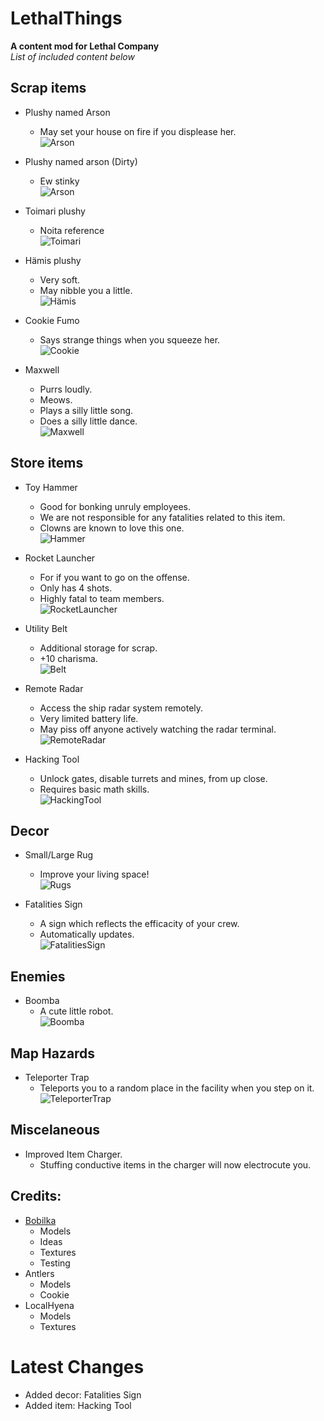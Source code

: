 # LethalThings
**A content mod for Lethal Company**  
*List of included content below*  

## Scrap items
- Plushy named Arson  
	- May set your house on fire if you displease her.  
![Arson](https://i.imgur.com/OnCGKcl.png)
  
- Plushy named arson (Dirty)  
	- Ew stinky  
![Arson](https://i.imgur.com/Buk3lQ2.png)
  
- Toimari plushy  
	- Noita reference  
![Toimari](https://i.imgur.com/STXtpHc.png)
  
- Hämis plushy  
	- Very soft.  
	- May nibble you a little.  
![Hämis](https://i.imgur.com/rM41HbK.png)
  
- Cookie Fumo  
	- Says strange things when you squeeze her.  
![Cookie](https://i.imgur.com/aMiji2H.png)
  
- Maxwell
	- Purrs loudly.  
	- Meows.  
	- Plays a silly little song.  
	- Does a silly little dance.  
![Maxwell](https://i.imgur.com/nccQTQy.png)
  
## Store items
- Toy Hammer
	- Good for bonking unruly employees.  
	- We are not responsible for any fatalities related to this item.  
	- Clowns are known to love this one.  
![Hammer](https://i.imgur.com/UDtb5GC.png)
  
- Rocket Launcher  
	- For if you want to go on the offense.  
	- Only has 4 shots.  
	- Highly fatal to team members.  
![RocketLauncher](https://i.imgur.com/lzDTH3E.png)
  
- Utility Belt  
	- Additional storage for scrap.  
	- +10 charisma.  
![Belt](https://i.imgur.com/Jlt0Hmi.png)  
  
- Remote Radar
	- Access the ship radar system remotely.  
	- Very limited battery life.   
	- May piss off anyone actively watching the radar terminal.    
![RemoteRadar](https://i.imgur.com/7cdQeNm.png)  
  
- Hacking Tool  
	- Unlock gates, disable turrets and mines, from up close.  
	- Requires basic math skills.  
![HackingTool](https://cdn.discordapp.com/attachments/511206402493251586/1180890040990171186/g-3dUIk1R.png)  

## Decor  
- Small/Large Rug  
	- Improve your living space!  
![Rugs](https://i.imgur.com/JXXXeoW.png)
   
- Fatalities Sign
	- A sign which reflects the efficacity of your crew.  
	- Automatically updates.  
![FatalitiesSign](https://cdn.discordapp.com/attachments/511206402493251586/1180888999951355985/sSk78gIYS.png)  

## Enemies
- Boomba  
	- A cute little robot.  
![Boomba](https://i.imgur.com/HbKHfJU.png)
	
## Map Hazards
- Teleporter Trap  
	- Teleports you to a random place in the facility when you step on it.  
![TeleporterTrap](https://i.imgur.com/BWPRBwW.png)

## Miscelaneous
- Improved Item Charger.  
	- Stuffing conductive items in the charger will now electrocute you.  

## Credits:
- [Bobilka](https://bsky.app/profile/bobilka.bsky.social)   
	- Models  
	- Ideas  
	- Textures  
	- Testing  
- Antlers  
	- Models  
	- Cookie  
- LocalHyena  
	- Models  
	- Textures  

# Latest Changes  
   
- Added decor: Fatalities Sign
- Added item: Hacking Tool

